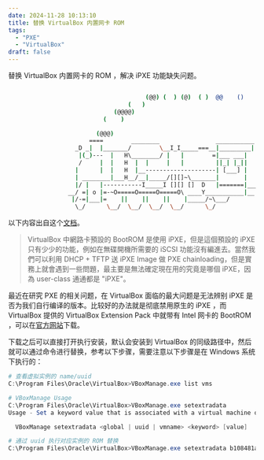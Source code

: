 ```yaml
---
date: 2024-11-28 10:13:10
title: 替换 VirtualBox 内置网卡 ROM
tags:
  - "PXE"
  - "VirtualBox"
draft: false
---
```


替换 VirtualBox 内置网卡的 ROM ，解决 iPXE 功能缺失问题。

<!--more-->

```bash

                                       (@@) (  ) (@)  ( )  @@    ()    @     O     @     O      @
                                  (   )
                              (@@@@)
                           (    )

                         (@@@)
                       ====        ________                ___________
                   _D _|  |_______/        \__I_I_____===__|_________|
                    |(_)---  |   H\________/ |   |        =|___ ___|      _________________
                    /     |  |   H  |  |     |   |         ||_| |_||     _|                \_____A
                   |      |  |   H  |__--------------------| [___] |   =|                        |
                   | ________|___H__/__|_____/[][]~\_______|       |   -|                        |
                   |/ |   |-----------I_____I [][] []  D   |=======|____|________________________|_
                 __/ =| o |=-~O=====O=====O=====O\ ____Y___________|__|__________________________|_
                  |/-=|___|=    ||    ||    ||    |_____/~\___/          |_D__D__D_|  |_D__D__D_|
                   \_/      \__/  \__/  \__/  \__/      \_/               \_/   \_/    \_/   \_/

```

以下内容出自这个[文档](https://frankchang.me/2017/06/27/replace-virtualbox-pxe-rom/)。

> VirtualBox 中網路卡預設的 BootROM 是使用 iPXE，但是這個預設的 iPXE 只有少少的功能，例如在無碟開機所需要的 iSCSI 功能沒有編進去。當然我們可以利用 DHCP + TFTP 送 iPXE Image 做 PXE chainloading，但是實務上就會遇到一些問題，最主要是無法確定現在用的究竟是哪個 iPXE，因為 user-class 通通都是 "iPXE"。

最近在研究 PXE 的相关问题，在 VirtualBox 面临的最大问题是无法辨别 iPXE 是否为我们自行编译的版本。比较好的办法就是彻底禁用原生的 iPXE ，而 VirtualBox 提供的 VirtualBox Extension Pack 中就带有 Intel 网卡的 BootROM ，可以在[官方网站](https://www.virtualbox.org/wiki/Downloads)下载。

下载之后可以直接打开执行安装，默认会安装到 VirtualBox 的同级路径中，然后就可以通过命令进行替换，参考以下步骤，需要注意以下步骤是在 Windows 系统下执行的：

```powershell
# 查看虚拟实例的 name/uuid
C:\Program Files\Oracle\VirtualBox>VBoxManage.exe list vms

# VBoxManage Usage
C:\Program Files\Oracle\VirtualBox>VBoxManage.exe setextradata
Usage - Set a keyword value that is associated with a virtual machine or configuration:

  VBoxManage setextradata <global | uuid | vmname> <keyword> [value]

# 通过 uuid 执行对应实例的 ROM 替换
C:\Program Files\Oracle\VirtualBox>VBoxManage.exe setextradata b108481a-68dc-4067-9367-763515aaad70 VBoxInternal/Devices/pcbios/0/Config/LanBootRom "c:\Program Files\Oracle\VirtualBox\ExtensionPacks\Oracle_VirtualBox_Extension_Pack\PXE-Intel.rom"
```

